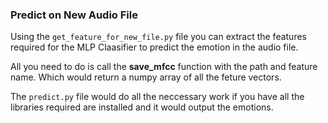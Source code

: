 
### Predict on New Audio File

Using the `get_feature_for_new_file.py` file you can extract the features required for the MLP Claasifier to predict the emotion in the audio file.

All you need to do is call the **save_mfcc** function with the path and feature name. Which would return a numpy array of all the feture vectors.

The `predict.py` file would do all the neccessary work if you have all the libraries required are installed and it would output the emotions.
